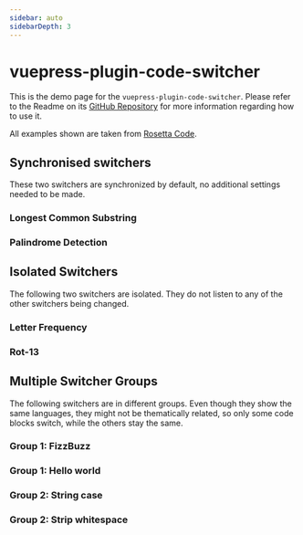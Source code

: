 ```yaml
---
sidebar: auto
sidebarDepth: 3
---
```


# vuepress-plugin-code-switcher

This is the demo page for the `vuepress-plugin-code-switcher`. Please refer to
the Readme on its [GitHub
Repository](https://github.com/padarom/vuepress-plugin-code-switcher) for more
information regarding how to use it.

All examples shown are taken from [Rosetta Code](http://rosettacode.org/).

## Synchronised switchers

These two switchers are synchronized by default, no additional settings needed
to be made.

### Longest Common Substring

<CodeSwitcher name="synchronized">
<template v-slot:julia>

```julia
function lcs(s1::AbstractString, s2::AbstractString)
    l, r = 1, 0
    sub_len = 0
    for i in 1:length(s1)
        for j in i:length(s1)
            if !contains(s2, SubString(s1, i, j)) break
            elseif sub_len < j - i
                l, r = i, j
                sub_len = j - i
            end
        end
    end 
    s1[l:r] 
end
 
@show lcs("thisisatest", "testing123testing")
```

</template>
<template v-slot:kotlin>

```kotlin
fun lcs(a: String, b: String): String {
    if (a.length > b.length) return lcs(b, a)
    var res = ""
    for (ai in 0 until a.length) {
        for (len in a.length - ai downTo 1) {
            for (bi in 0 until b.length - len) {
                if (a.regionMatches(ai, b, bi,len) && len > res.length) {
                    res = a.substring(ai, ai + len)
                }
            }
        }
    }
    return res
}
 
fun main(args: Array<String>) = println(lcs("testing123testing", "thisisatest"))
```

</template>
<template v-slot:perl>

```perl
#!/usr/bin/perl
use strict ;
use warnings ;
 
sub longestCommonSubstr {
   my $first = shift ;
   my $second = shift ;
   my %firstsubs = findSubstrings ( $first );
   my %secondsubs = findSubstrings ( $second ) ;
   my @commonsubs ;
   foreach my $subst ( keys %firstsubs ) {
      if ( exists $secondsubs{ $subst } ) {
	 push ( @commonsubs , $subst ) ;
      }
   }
   my @sorted = sort { length $b <=> length $a } @commonsubs ;
   return $sorted[0] ;
}
 
sub findSubstrings {
   my $string = shift ;
   my %substrings ;
   my $l = length $string ;
   for ( my $start = 0 ; $start < $l ; $start++ ) {
      for ( my $howmany = 1 ; $howmany < $l - $start + 1 ; $howmany++) {
	 $substrings{substr( $string , $start , $howmany) } = 1 ;
      }
   }
   return %substrings ;
}
 
my $longest = longestCommonSubstr( "thisisatest" ,"testing123testing" ) ;
print "The longest common substring of <thisisatest> and <testing123testing> is $longest !\n" ; 
```

</template>
</CodeSwitcher>

### Palindrome Detection

<CodeSwitcher name="synchronized">
<template v-slot:julia>

```julia
function palindrome(s)
    len = length(s)
    if(len==0 || len==1)
        return true
    end
    if(s[1] == s[len])
        return palindrome(SubString(s,2,len-1))
    end
    return false
end
```

</template>
<template v-slot:kotlin>

```kotlin
fun isExactPalindrome(s: String) = (s == s.reversed())
 
fun isInexactPalindrome(s: String): Boolean {
    var t = ""
    for (c in s) if (c.isLetterOrDigit()) t += c
    t = t.toLowerCase()
    return t == t.reversed()
}
```

</template>
<template v-slot:perl>

```perl
# Palindrome.pm
package Palindrome;
 
use strict;
use warnings;
 
use Exporter 'import';
our @EXPORT = qw(palindrome palindrome_c palindrome_r palindrome_e);
 
sub palindrome
{
    my $s = (@_ ? shift : $_);
    return $s eq reverse $s;
}
 
sub palindrome_c
{
    my $s = (@_ ? shift : $_);
    for my $i (0 .. length($s) >> 1)
    {
        return 0 unless substr($s, $i, 1) eq substr($s, -1 - $i, 1);
    }
    return 1;
}
 
sub palindrome_r
{
    my $s = (@_ ? shift : $_);
    if (length $s <= 1) { return 1; }
    elsif (substr($s, 0, 1) ne substr($s, -1, 1)) { return 0; }
    else { return palindrome_r(substr($s, 1, -1)); }
}

sub palindrome_e
{
    (@_ ? shift : $_) =~ /^(.?|(.)(?1)\2)$/ + 0
}
```

</template>
</CodeSwitcher>

## Isolated Switchers

The following two switchers are isolated. They do not listen to any
of the other switchers being changed.

### Letter Frequency

<CodeSwitcher :languages="{kotlin:'Kotlin',ruby:'Ruby'}" isolated>
<template v-slot:kotlin>

```kotlin
import java.io.File
 
fun main(args: Array<String>) {
    val text = File("input.txt").readText().toLowerCase()
    val letterMap = text.filter { it in 'a'..'z' }.groupBy { it }.toSortedMap()
    for (letter in letterMap) println("${letter.key} = ${letter.value.size}")
    val sum = letterMap.values.sumBy { it.size }
    println("\nTotal letters = $sum")
}
```

</template>
<template v-slot:ruby>

```ruby
def letter_frequency(file)
  letters = 'a' .. 'z'
  File.read(file) .
       split(//) .
       group_by {|letter| letter.downcase} .
       select   {|key, val| letters.include? key} .
       collect  {|key, val| [key, val.length]} 
end
 
letter_frequency(ARGV[0]).sort_by {|key, val| -val}.each {|pair| p pair}
```

</template>
</CodeSwitcher>

### Rot-13

<CodeSwitcher :languages="{kotlin:'Kotlin',ruby:'Ruby'}" isolated>
<template v-slot:kotlin>

```kotlin
import java.io.*
 
fun String.rot13() = map {
    when {
        it.isUpperCase() -> { val x = it + 13; if (x > 'Z') x - 26 else x }
        it.isLowerCase() -> { val x = it + 13; if (x > 'z') x - 26 else x }
        else -> it
    } }.toCharArray()
 
fun InputStreamReader.println() =
        try { BufferedReader(this).forEachLine { println(it.rot13()) } }
        catch (e: IOException) { e.printStackTrace() }
 
fun main(args: Array<String>) {
    if (args.any())
        args.forEach { FileReader(it).println() }
    else
        InputStreamReader(System.`in`).println()
}
```

</template>
<template v-slot:ruby>

```ruby
# Returns a copy of _s_ with rot13 encoding.
def rot13(s)
  s.tr('A-Za-z', 'N-ZA-Mn-za-m')
end
 
# Perform rot13 on files from command line, or standard input.
while line = ARGF.gets
  print rot13(line)
end
```

</template>
</CodeSwitcher>

## Multiple Switcher Groups
The following switchers are in different groups. Even though they show the same
languages, they might not be thematically related, so only some code blocks
switch, while the others stay the same.

### Group 1: FizzBuzz

<CodeSwitcher name="group-1">
<template v-slot:nim>

```nim
for i in 1..100:
  if i mod 15 == 0:
    echo("FizzBuzz")
  elif i mod 3 == 0:
    echo("Fizz")
  elif i mod 5 == 0:
    echo("Buzz")
  else:
    echo(i)
```

</template>
<template v-slot:ocaml>

```ocaml
let fizzbuzz i =
  match i mod 3, i mod 5 with
    0, 0 -> "FizzBuzz"
  | 0, _ -> "Fizz"
  | _, 0 -> "Buzz"
  | _    -> string_of_int i
 
let _ =
  for i = 1 to 100 do print_endline (fizzbuzz i) done
```

</template>
</CodeSwitcher>

### Group 1: Hello world

<CodeSwitcher name="group-1">
<template v-slot:nim>

```nim
echo("Hello world!")
```

</template>
<template v-slot:ocaml>

```ocaml
print_endline "Hello world!"
```

</template>
</CodeSwitcher>

### Group 2: String case

<CodeSwitcher name="group-2">
<template v-slot:nim>

```nim
import strutils
 
var s: string = "alphaBETA_123"
echo s," as upper case: ", toUpper(s)
echo s," as lower case: ", toLower(s)
echo s," as Capitalized: ", capitalize(s)
echo s," as normal case: ", normalize(s)  # remove underscores, toLower
```

</template>
<template v-slot:ocaml>

```ocaml
let () =
  let str = "alphaBETA" in
  print_endline (String.uppercase_ascii str); (* ALPHABETA *)
  print_endline (String.lowercase_ascii str); (* alphabeta *)
 
  print_endline (String.capitalize_ascii str); (* AlphaBETA *)
;;
```

</template>
</CodeSwitcher>

### Group 2: Strip whitespace

<CodeSwitcher name="group-2">
<template v-slot:nim>

```nim
import strutils
 
let s = " \t \n String with spaces  \t  \n  "
echo "'", s, "'"
echo "'", s.strip(trailing = false), "'"
echo "'", s.strip(leading = false), "'"
echo "'", s.strip(), "'"
```

</template>
<template v-slot:ocaml>

```ocaml
let left_pos s len =
  let rec aux i =
    if i >= len then None
    else match s.[i] with
    | ' ' | '\n' | '\t' | '\r' -> aux (succ i)
    | _ -> Some i
  in
  aux 0
 
let right_pos s len =
  let rec aux i =
    if i < 0 then None
    else match s.[i] with
    | ' ' | '\n' | '\t' | '\r' -> aux (pred i)
    | _ -> Some i
  in
  aux (pred len)
 
let trim s =
  let len = String.length s in
  match left_pos s len, right_pos s len with
  | Some i, Some j -> String.sub s i (j - i + 1)
  | None, None -> ""
  | _ -> assert false
 
let ltrim s =
  let len = String.length s in
  match left_pos s len with
  | Some i -> String.sub s i (len - i)
  | None -> ""
 
let rtrim s =
  let len = String.length s in
  match right_pos s len with
  | Some i -> String.sub s 0 (i + 1)
  | None -> ""
```

</template>
</CodeSwitcher>

